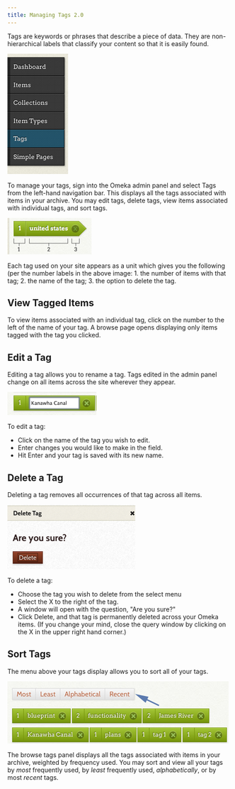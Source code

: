 ```yaml
---
title: Managing Tags 2.0
---
```


Tags are keywords or phrases that describe a piece of data. They are non-hierarchical labels that classify your content so that it is easily found.

![Tags in left nav](/doc_files/Tagsnav.png)

To manage your tags, sign into the Omeka admin panel and select Tags from the left-hand navigation bar. This displays all the tags associated with items in your archive. You may edit tags, delete tags, view items associated with individual tags, and sort tags.

![A tag labeled with sections labelled with 1, 2, and 3.](/doc_files/Tagsample.png)

Each tag used on your site appears as a unit which gives you the following (per the number labels in the above image: 1. the number of items with that tag; 2. the name of the tag; 3. the option to delete the tag.


 View Tagged Items
-------------------------------------------------------------
To view items associated with an individual tag, click on the number to the left of the name of your tag. A browse page opens displaying only items tagged with the tag you clicked.

Edit a Tag 
-------------------------------------------------------------
Editing a tag allows you to rename a tag. Tags edited in the admin panel change on all items across the site wherever they appear.

![Tagedit.png](/doc_files/Tagedit.png)

To edit a tag:
-   Click on the name of the tag you wish to edit.
-   Enter changes you would like to make in the field.
-   Hit Enter and your tag is saved with its new name.

Delete a Tag 
-----------------------------------------------------------------
Deleting a tag removes all occurrences of that tag across all items.

![Tagdelete.png](/doc_files/Tagdelete.png)

To delete a tag:
-   Choose the tag you wish to delete from the select menu
-   Select the X to the right of the tag.
-   A window will open with the question, "Are you sure?" 
- Click Delete, and that tag is permanently deleted across your Omeka items. (If you change your mind, close the query window by clicking on the X in the upper right hand corner.)

Sort Tags
-----------------------------------------------------------
The menu above your tags display allows you to sort all of your tags.

![Tagssort.png](/doc_files/Tagssort.png)

The browse tags panel displays all the tags associated with items in your archive, weighted by frequency used. You may sort and view all your tags by *most* frequently used, by *least* frequently used, *alphabetically*, or by most *recent* tags.